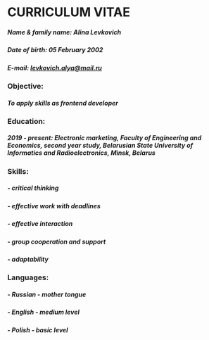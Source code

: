 # CURRICULUM VITAE 
##### **Name & family name**: Alina Levkovich
##### **Date of birth**: 05 February 2002
##### **E-mail**: levkovich.alya@mail.ru
### Objective:
##### To apply skills as frontend developer
### Education:
##### 2019 - present: Electronic marketing, Faculty of Engineering and Economics, second year study, Belarusian State University of Informatics and Radioelectronics, Minsk, Belarus
### Skills:
##### - critical thinking 
##### - effective work with deadlines 
##### - effective interaction
##### - group cooperation and support 
##### - adaptability
### Languages:
##### - Russian - mother tongue
##### - English - medium level 
##### - Polish - basic level

